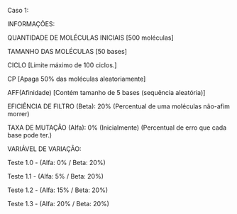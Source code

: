 Caso 1:

INFORMAÇÕES:

QUANTIDADE DE MOLÉCULAS INICIAIS [500 moléculas]

TAMANHO DAS MOLÉCULAS [50 bases]

CICLO [Limite máximo de 100 ciclos.]

CP [Apaga 50% das moléculas aleatoriamente]

AFF(Afinidade) [Contém tamanho de 5 bases (sequência aleatória)]

EFICIÊNCIA DE FILTRO (Beta): 20% 
(Percentual de uma moléculas não-afim morrer)

TAXA DE MUTAÇÃO (Alfa): 0% (Inicialmente)
(Percentual de erro que cada base pode ter.)


VARIÁVEL DE VARIAÇÃO:

Teste 1.0 - (Alfa: 0% / Beta: 20%)

Teste 1.1 - (Alfa: 5% / Beta: 20%)

Teste 1.2 - (Alfa: 15% / Beta: 20%)

Teste 1.3 - (Alfa: 20% / Beta: 20%)

